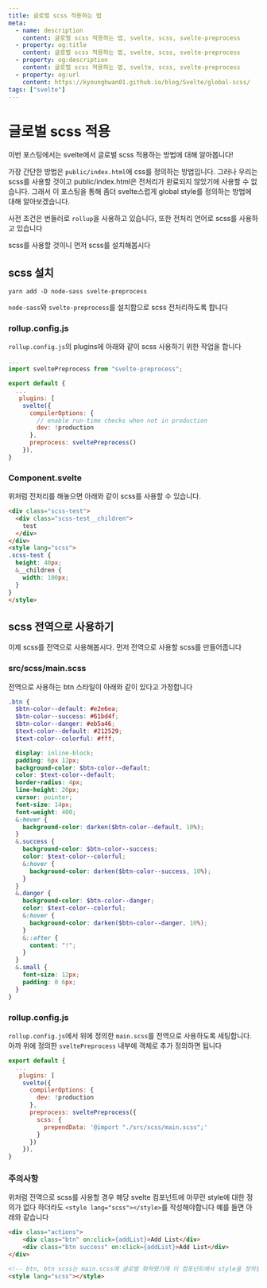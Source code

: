 ```yaml
---
title: 글로벌 scss 적용하는 법
meta:
  - name: description
    content: 글로벌 scss 적용하는 법, svelte, scss, svelte-preprocess
  - property: og:title
    content: 글로벌 scss 적용하는 법, svelte, scss, svelte-preprocess
  - property: og:description
    content: 글로벌 scss 적용하는 법, svelte, scss, svelte-preprocess
  - property: og:url
    content: https://kyounghwan01.github.io/blog/Svelte/global-scss/
tags: ["svelte"]
---
```


# 글로벌 scss 적용

이번 포스팅에서는 svelte에서 글로벌 scss 적용하는 방법에 대해 알아봅니다!

가장 간단한 방법은 `public/index.html`에 css를 정의하는 방법입니다. 그러나 우리는 scss를 사용할 것이고 public/index.html은 전처리가 완료되지 않았기에 사용할 수 없습니다. 그래서 이 포스팅을 통해 좀더 svelte스럽게 global style를 정의하는 방법에 대해 알아보겠습니다.

사전 조건은 번들러로 `rollup`을 사용하고 있습니다, 또한 전처리 언어로 scss를 사용하고 있습니다

scss를 사용할 것이니 먼저 scss를 설치해봅시다

## scss 설치

```
yarn add -D node-sass svelte-preprocess
```

`node-sass`와 `svelte-preprocess`를 설치함으로 scss 전처리하도록 합니다

### rollup.config.js

`rollup.config.js`의 plugins에 아래와 같이 scss 사용하기 위한 작업을 합니다

```js {12}
...
import sveltePreprocess from "svelte-preprocess";

export default {
  ...
   plugins: [
    svelte({
      compilerOptions: {
        // enable run-time checks when not in production
        dev: !production
      },
      preprocess: sveltePreprocess()
    }),
}
```

### Component.svelte

위처럼 전처리를 해놓으면 아래와 같이 scss를 사용할 수 있습니다.

```md
<div class="scss-test">
  <div class="scss-test__children">
    test
  </div>
</div>
<style lang="scss">
.scss-test {
  height: 40px;
  &__children {
    width: 100px;
  }
}
</style>
```

## scss 전역으로 사용하기

이제 scss를 전역으로 사용해봅시다. 먼저 전역으로 사용할 scss를 만들어줍니다

### src/scss/main.scss

전역으로 사용하는 btn 스타일이 아래와 같이 있다고 가정합니다

```scss
.btn {
  $btn-color--default: #e2e6ea;
  $btn-color--success: #61bd4f;
  $btn-color--danger: #eb5a46;
  $text-color--default: #212529;
  $text-color--colorful: #fff;

  display: inline-block;
  padding: 6px 12px;
  background-color: $btn-color--default;
  color: $text-color--default;
  border-radius: 4px;
  line-height: 20px;
  cursor: pointer;
  font-size: 14px;
  font-weight: 400;
  &:hover {
    background-color: darken($btn-color--default, 10%);
  }
  &.success {
    background-color: $btn-color--success;
    color: $text-color--colorful;
    &:hover {
      background-color: darken($btn-color--success, 10%);
    }
  }
  &.danger {
    background-color: $btn-color--danger;
    color: $text-color--colorful;
    &:hover {
      background-color: darken($btn-color--danger, 10%);
    }
    &::after {
      content: "!";
    }
  }
  &.small {
    font-size: 12px;
    padding: 0 6px;
  }
}
```

### rollup.config.js

`rollup.config.js`에서 위에 정의한 `main.scss`를 전역으로 사용하도록 세팅합니다. 아까 위에 정의한 `sveltePreprocess` 내부에 객체로 추가 정의하면 됩니다

```js {9-11}
export default {
  ...
   plugins: [
    svelte({
      compilerOptions: {
        dev: !production
      },
      preprocess: sveltePreprocess({
        scss: {
          prependData: '@import "./src/scss/main.scss";'
        }
      })
    }),
}

```

### 주의사항

위처럼 전역으로 scss를 사용할 경우 해당 svelte 컴포넌트에 아무런 style에 대한 정의가 없다 하더라도 `<style lang="scss"></style>`를 작성해야합니다 예를 들면 아래와 같습니다

```md
<div class="actions">
    <div class="btn" on:click={addList}>Add List</div>
    <div class="btn success" on:click={addList}>Add List</div>
</div>

<!-- btn, btn scss는 main.scss에 글로벌 화하였기에 이 컴포넌트에서 style을 정의할 필요가 없다. 그러나 global scss를 사용하기 위해서는 style 태그를 필수로 작성해야한다 -->
<style lang="scss"></style>
```

<TagLinks />

<Comment />
